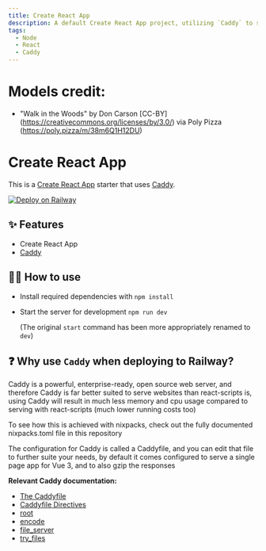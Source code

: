 ```yaml
---
title: Create React App
description: A default Create React App project, utilizing `Caddy` to serve the built app
tags:
  - Node
  - React
  - Caddy
---
```


# Models credit:

- "Walk in the Woods" by Don Carson [CC-BY] (https://creativecommons.org/licenses/by/3.0/) via Poly Pizza (https://poly.pizza/m/38m6Q1H12DU)

# Create React App

This is a [Create React App](https://create-react-app.dev/) starter that uses [Caddy](https://caddyserver.com/).

[![Deploy on Railway](https://railway.app/button.svg)](https://railway.app/template/6sjhSn?referralCode=ySCnWl)

## ✨ Features

- Create React App
- [Caddy](https://caddyserver.com/)

## 💁‍♀️ How to use

- Install required dependencies with `npm install`
- Start the server for development `npm run dev`

  (The original `start` command has been more appropriately renamed to `dev`)

## ❓ Why use `Caddy` when deploying to Railway?

Caddy is a powerful, enterprise-ready, open source web server, and therefore Caddy is far better suited to serve websites than react-scripts is, using Caddy will result in much less memory and cpu usage compared to serving with react-scripts (much lower running costs too)

To see how this is achieved with nixpacks, check out the fully documented nixpacks.toml file in this repository

The configuration for Caddy is called a Caddyfile, and you can edit that file to further suite your needs, by default it comes configured to serve a single page app for Vue 3, and to also gzip the responses

**Relevant Caddy documentation:**

- [The Caddyfile](https://caddyserver.com/docs/caddyfile)
- [Caddyfile Directives](https://caddyserver.com/docs/caddyfile/directives)
- [root](https://caddyserver.com/docs/caddyfile/directives/root)
- [encode](https://caddyserver.com/docs/caddyfile/directives/encode)
- [file_server](https://caddyserver.com/docs/caddyfile/directives/file_server)
- [try_files](https://caddyserver.com/docs/caddyfile/directives/try_files)
